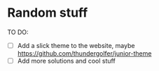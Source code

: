 # Random stuff

TO DO:
- [ ] Add a slick theme to the website, maybe https://github.com/thundergolfer/junior-theme
- [ ] Add more solutions and cool stuff